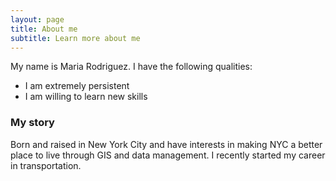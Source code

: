 ```yaml
---
layout: page
title: About me
subtitle: Learn more about me
---
```


My name is Maria Rodriguez. I have the following qualities:

- I am extremely persistent 
- I am willing to learn new skills


### My story

Born and raised in New York City and have interests in making NYC a better place to live through GIS and data management. I recently started my career in transportation.
